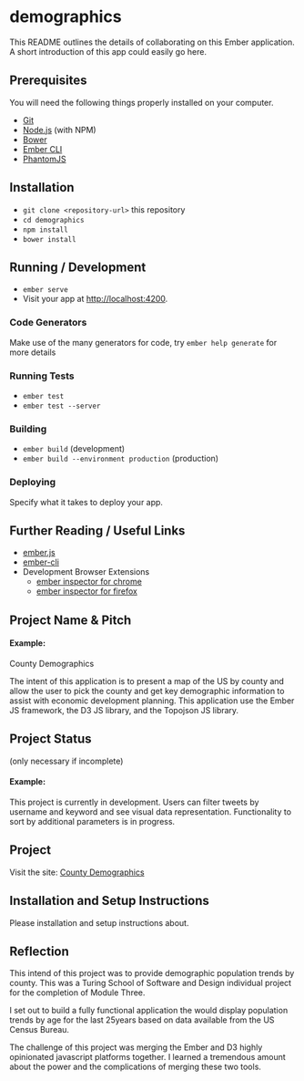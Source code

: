 # demographics

This README outlines the details of collaborating on this Ember application.
A short introduction of this app could easily go here.

## Prerequisites

You will need the following things properly installed on your computer.

* [Git](https://git-scm.com/)
* [Node.js](https://nodejs.org/) (with NPM)
* [Bower](https://bower.io/)
* [Ember CLI](https://ember-cli.com/)
* [PhantomJS](http://phantomjs.org/)

## Installation

* `git clone <repository-url>` this repository
* `cd demographics`
* `npm install`
* `bower install`

## Running / Development

* `ember serve`
* Visit your app at [http://localhost:4200](http://localhost:4200).

### Code Generators

Make use of the many generators for code, try `ember help generate` for more details

### Running Tests

* `ember test`
* `ember test --server`

### Building

* `ember build` (development)
* `ember build --environment production` (production)

### Deploying

Specify what it takes to deploy your app.

## Further Reading / Useful Links

* [ember.js](http://emberjs.com/)
* [ember-cli](https://ember-cli.com/)
* Development Browser Extensions
  * [ember inspector for chrome](https://chrome.google.com/webstore/detail/ember-inspector/bmdblncegkenkacieihfhpjfppoconhi)
  * [ember inspector for firefox](https://addons.mozilla.org/en-US/firefox/addon/ember-inspector/)

## Project Name & Pitch

#### Example:

County Demographics

The intent of this application is to present a map of the US by county and allow the user to pick the county and get key demographic information to assist with economic development planning.  This application use the Ember JS framework, the D3 JS library, and the Topojson JS library.

## Project Status
(only necessary if incomplete)

#### Example:

This project is currently in development. Users can filter tweets by username and keyword and see visual data representation. Functionality to sort by additional parameters is in progress.

## Project 

Visit the site: [County Demographics](http://54.202.83.44/)

## Installation and Setup Instructions

Please installation and setup instructions about.

## Reflection

This intend of this project was to provide demographic population trends by county.  This was a Turing School of Software and Design individual project for the completion of Module Three.

I set out to build a fully functional application the would display population trends by age for the last 25years based on data available from the US Census Bureau.

The challenge of this project was merging the Ember and D3 highly opinionated javascript platforms together.  I learned a tremendous amount about the power and the complications of merging these two tools.
